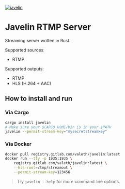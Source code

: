 [![javelin][project_banner]][website_url]

# Javelin RTMP Server

Streaming server written in Rust.

Supported sources:
- RTMP

Supported outputs:
- RTMP
- HLS (H.264 + AAC)


## How to install and run

### Via Cargo

```sh
cargo install javelin
# Make sure your $CARGO_HOME/bin is in your $PATH
javelin --permit-stream-key="mysecretstreamkey"
```

### Via Docker

```sh
docker pull registry.gitlab.com/valeth/javelin:latest
docker run --tty -p 1935:1935 \
    registry.gitlab.com/valeth/javelin:latest \
    --hls-root=/tmp/streamout \
    --permit-stream-key=123456
```

> Try `javelin --help` for more command line options.


<!-- links -->

[project_banner]: https://files.valeth.info/javelin_banner.png
[website_url]: https://valeth.info
